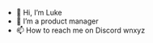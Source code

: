 - 👋 Hi, I’m Luke
- 👀 I’m a product manager
- 📫 How to reach me on Discord wnxyz

<!---
lukeyyyyyy/lukeyyyyyy is a ✨ special ✨ repository because its `README.md` (this file) appears on your GitHub profile.
You can click the Preview link to take a look at your changes.
--->
